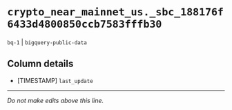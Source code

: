 # `crypto_near_mainnet_us._sbc_188176f6433d4800850ccb7583fffb30`
`bq-1` | `bigquery-public-data`

## Column details
* [TIMESTAMP] `last_update`

-------------------------------------------------------------------------------
*Do not make edits above this line.*
